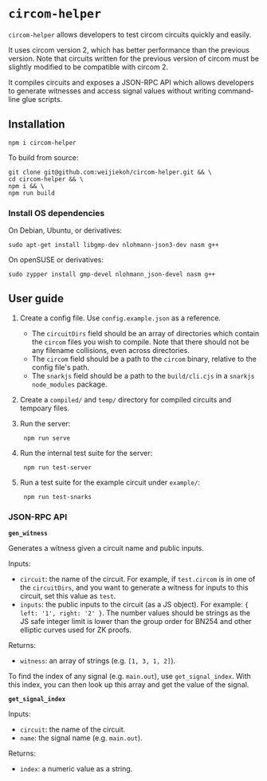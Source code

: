 # `circom-helper`

`circom-helper` allows developers to test circom circuits quickly and easily.

It uses circom version 2, which has better performance than the previous
version. Note that circuits written for the previous version of circom must be
slightly modified to be compatible with circom 2.

It compiles circuits and exposes a JSON-RPC API which allows developers to
generate witnesses and access signal values without writing command-line glue
scripts.

## Installation

`npm i circom-helper`

To build from source:

```
git clone git@github.com:weijiekoh/circom-helper.git && \
cd circom-helper && \
npm i && \
npm run build
```

### Install OS dependencies

On Debian, Ubuntu, or derivatives:

```
sudo apt-get install libgmp-dev nlohmann-json3-dev nasm g++
```

On openSUSE or derivatives:

```
sudo zypper install gmp-devel nlohmann_json-devel nasm g++
```

## User guide

1. Create a config file. Use `config.example.json` as a reference. 

    - The `circuitDirs` field should be an array of directories which contain
      the `circom` files you wish to compile. Note that there should not be any
      filename collisions, even across directories.
    - The `circom` field should be a path to the `circom` binary, relative to
      the config file's path.
    - The `snarkjs` field should be a path to the `build/cli.cjs` in a
      `snarkjs` `node_modules` package.

2. Create a `compiled/` and `temp/` directory for compiled circuits and
   tempoary files.

3. Run the server:

        npm run serve

4. Run the internal test suite for the server:

        npm run test-server

5. Run a test suite for the example circuit under `example/`:

        npm run test-snarks

### JSON-RPC API

**`gen_witness`**

Generates a witness given a circuit name and public inputs.

Inputs:

- `circuit`: the name of the circuit. For example, if `test.circom` is in one
  of the `circuitDirs`, and you want to generate a witness for inputs to this
  circuit, set this value as `test`.
- `inputs`: the public inputs to the circuit (as a JS object). For example: `{
  left: '1', right: '2' }`. The number values should be strings as the JS safe
  integer limit is lower than the group order for BN254 and other elliptic
  curves used for ZK proofs.

Returns:

- `witness`: an array of strings (e.g. `[1, 3, 1, 2]`).

To find the index of any signal (e.g. `main.out`), use `get_signal_index`. With
this index, you can then look up this array and get the value of the signal.

**`get_signal_index`**

Inputs:

- `circuit`: the name of the circuit.
- `name`: the signal name (e.g. `main.out`).

Returns:

- `index`: a numeric value as a string.
